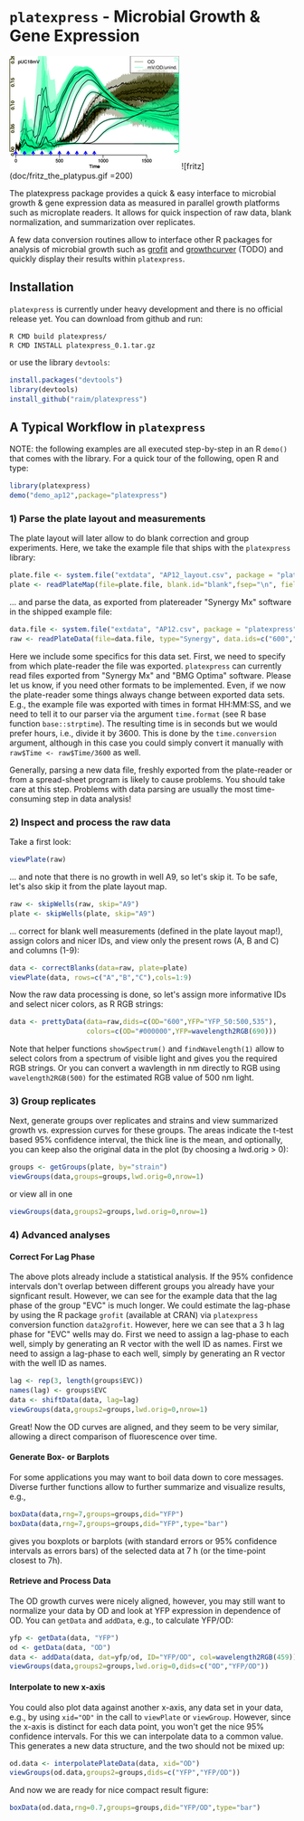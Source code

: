 # `platexpress` - Microbial Growth & Gene Expression

![platexpress](doc/ecoli_20141014.png) 
![fritz](doc/fritz_the_platypus.gif =200) 



The platexpress package provides a quick & easy interface to microbial
growth & gene expression data as measured in parallel growth platforms
such as microplate readers. It allows for quick inspection of raw
data, blank normalization, and summarization over replicates.

A few data conversion routines allow to interface other R
packages for analysis of microbial growth such as
[grofit](https://cran.r-project.org/web/packages/grofit/index.html)
and 
[growthcurver](https://cran.r-project.org/web/packages/growthcurver/index.html)
(TODO) and quickly display their results within `platexpress`.


## Installation

`platexpress` is currently under heavy development and there is no official
release yet. You can download from github and run:

```
R CMD build platexpress/
R CMD INSTALL platexpress_0.1.tar.gz
```

or use the library `devtools`:

```R
install.packages("devtools")
library(devtools)
install_github("raim/platexpress")
```


## A Typical Workflow in `platexpress`

NOTE: the following examples are all executed step-by-step in an R
`demo()` that comes with the library. For a quick tour of the following, 
open R and type:

```R
library(platexpress)
demo("demo_ap12",package="platexpress")
``` 

### 1) Parse the plate layout and measurements 

The plate layout will later allow to do blank correction and group
experiments. Here, we take the example file that ships with the 
`platexpress` library:

```R
plate.file <- system.file("extdata", "AP12_layout.csv", package = "platexpress")
plate <- readPlateMap(file=plate.file, blank.id="blank",fsep="\n", fields=c("strain","samples"))
```

... and parse the data, as exported from platereader "Synergy Mx" 
software in the shipped example file:

```R
data.file <- system.file("extdata", "AP12.csv", package = "platexpress")
raw <- readPlateData(file=data.file, type="Synergy", data.ids=c("600","YFP_50:500,535"), time.format="%H:%M:%S", time.conversion=1/3600)
```

Here we include some specifics for this data set. First, we need to
specify from which plate-reader the file was exported. `platexpress`
can currently read files exported from "Synergy Mx" and "BMG Optima"
software. Please let us know, if you need other formats to be
implemented.  Even, if we now the plate-reader some things always
change between exported data sets. E.g., the example file was exported
with times in format HH:MM:SS, and we need to tell it to our parser
via the argument `time.format` (see R base function
`base::strptime`). The resulting time is in seconds but we would prefer
hours, i.e., divide it by 3600. This is done by the `time.conversion`
argument, although in this case you could simply convert it manually
with `raw$Time <- raw$Time/3600` as well.

Generally, parsing a new data file, freshly exported from the
plate-reader or from a spread-sheet program is likely to cause
problems. You should take care at this step. Problems with data
parsing are usually the most time-consuming step in data analysis!

### 2) Inspect and process the raw data

Take a first look:

```R
viewPlate(raw)
```

... and note that there is no growth in well A9, so let's skip it. To
be safe, let's also skip it from the plate layout map.

```R
raw <- skipWells(raw, skip="A9")
plate <- skipWells(plate, skip="A9")
```

... correct for blank well measurements (defined in the plate layout
map!), assign colors and nicer IDs, and view only the present 
rows (A, B and C) and columns (1-9):

```R
data <- correctBlanks(data=raw, plate=plate)
viewPlate(data, rows=c("A","B","C"),cols=1:9)
```

Now the raw data processing is done, so let's assign more informative IDs 
and select nicer colors, as R RGB strings:

```R
data <- prettyData(data=raw,dids=c(OD="600",YFP="YFP_50:500,535"), 
                   colors=c(OD="#000000",YFP=wavelength2RGB(690)))
```

Note that helper functions `showSpectrum()` and `findWavelength(1)`
allow to select colors from a spectrum of visible light and gives
you the required RGB strings. Or you can convert a wavlength in nm
directly to RGB using `wavelength2RGB(500)` for the estimated RGB value
of 500 nm light.

### 3) Group replicates

Next, generate groups over replicates and strains
and view summarized growth vs. expression curves for these groups.
The areas indicate the t-test based 95% confidence interval,
the thick line is the mean, and optionally, you can keep also
the original data in the plot (by choosing a lwd.orig > 0):

```R
groups <- getGroups(plate, by="strain")
viewGroups(data,groups=groups,lwd.orig=0,nrow=1)
```
or view all in one
```R
viewGroups(data,groups2=groups,lwd.orig=0,nrow=1)
```

### 4) Advanced analyses

#### Correct For Lag Phase

The above plots already include a statistical analysis. If the 95% confidence
intervals don't overlap between different groups you already have
your signficant result. However, we can see for the example data
that the lag phase of the group "EVC" is much longer. We could
estimate the lag-phase by using the R package `grofit` (available at CRAN) via
`platexpress` conversion function `data2grofit`. However, here we can see
that a 3 h lag phase for "EVC" wells may do. First we need to assign
a lag-phase to each well, simply by generating an R vector with the well
ID as names. First we need to assign a lag-phase to each well, simply by 
generating an R vector with the well ID as names.

```R
lag <- rep(3, length(groups$EVC))
names(lag) <- groups$EVC
data <- shiftData(data, lag=lag)
viewGroups(data,groups2=groups,lwd.orig=0,nrow=1)
```
Great! Now the OD curves are aligned, and they seem to be very similar,
allowing a direct comparison of fluorescence over time.

#### Generate Box- or Barplots 

For some applications you may want to boil data down to core messages. 
Diverse further functions allow to further summarize and visualize results, 
e.g., 

```R
boxData(data,rng=7,groups=groups,did="YFP")
boxData(data,rng=7,groups=groups,did="YFP",type="bar")
```

gives you boxplots or barplots (with standard errors or 95% confidence
intervals as errors bars) of the selected data at 7 h (or the time-point
closest to 7h).

#### Retrieve and Process Data

The OD growth curves were nicely aligned, however, you may still want to 
normalize your data by OD and look at YFP expression in dependence of OD.
You can `getData` and `addData`, e.g., to calculate YFP/OD:

```R
yfp <- getData(data, "YFP")
od <- getData(data, "OD")
data <- addData(data, dat=yfp/od, ID="YFP/OD", col=wavelength2RGB(459))
viewGroups(data,groups2=groups,lwd.orig=0,dids=c("OD","YFP/OD"))
```

#### Interpolate to new x-axis

You could also plot data against another x-axis, any data set in your
data, e.g., by using `xid="OD"` in the call to `viewPlate` or
`viewGroup`. However, since the x-axis is distinct for each data
point, you won't get the nice 95% confidence intervals. For this we
can interpolate data to a common value. This generates a new data
structure, and the two should not be mixed up:

```R
od.data <- interpolatePlateData(data, xid="OD")
viewGroups(od.data,groups2=groups,dids=c("YFP","YFP/OD"))
```

And now we are ready for nice compact result figure:

```R
boxData(od.data,rng=0.7,groups=groups,did="YFP/OD",type="bar")
```
